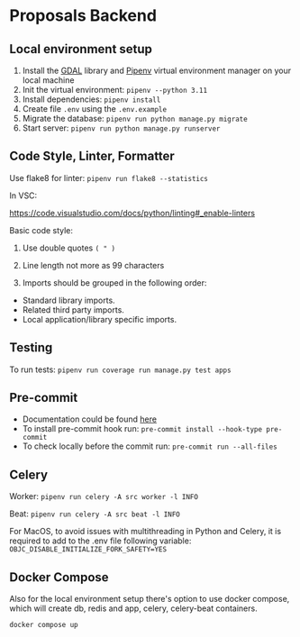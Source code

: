 # Proposals Backend

## Local environment setup

1. Install the [GDAL](https://gdal.org/index.html) library and [Pipenv](https://pipenv.pypa.io/en/latest/) virtual environment manager on your local machine
2. Init the virtual environment: `pipenv --python 3.11`
3. Install dependencies: `pipenv install`
4. Create file `.env` using the `.env.example`
5. Migrate the database: `pipenv run python manage.py migrate`
6. Start server: `pipenv run python manage.py runserver`

## Code Style, Linter, Formatter

Use flake8 for linter: `pipenv run flake8 --statistics`

In VSC:

https://code.visualstudio.com/docs/python/linting#_enable-linters

Basic code style:

1. Use double quotes `( " )`

2. Line length not more as 99 characters

3. Imports should be grouped in the following order:

- Standard library imports.
- Related third party imports.
- Local application/library specific imports.

## Testing

To run tests: `pipenv run coverage run manage.py test apps`

## Pre-commit

- Documentation could be found [here](https://pre-commit.com/)
- To install pre-commit hook run: `pre-commit install --hook-type pre-commit`
- To check locally before the commit run: `pre-commit run --all-files`

## Celery

Worker:
`pipenv run celery -A src worker -l INFO`

Beat:
`pipenv run celery -A src beat -l INFO`

For MacOS, to avoid issues with multithreading in Python and Celery, it is required to add to the .env file following variable:
`OBJC_DISABLE_INITIALIZE_FORK_SAFETY=YES`

## Docker Compose

Also for the local environment setup there's option to use docker compose, which will create db, redis and app, celery, celery-beat containers.

`docker compose up`
